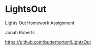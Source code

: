 # LightsOut
Lights Out Homework Assignment

Jonah Roberts

https://github.com/butterhorton/LightsOut

